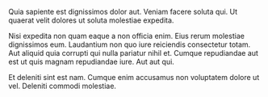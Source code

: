 Quia sapiente est dignissimos dolor aut. Veniam facere soluta qui. Ut quaerat velit dolores ut soluta molestiae expedita.
 Nisi expedita non quam eaque a non officia enim. Eius rerum molestiae dignissimos eum. Laudantium non quo iure reiciendis consectetur totam. Aut aliquid quia corrupti qui nulla pariatur nihil et. Cumque repudiandae aut est ut quis magnam repudiandae iure. Aut aut qui.
 Et deleniti sint est nam. Cumque enim accusamus non voluptatem dolore ut vel. Deleniti commodi molestiae.
